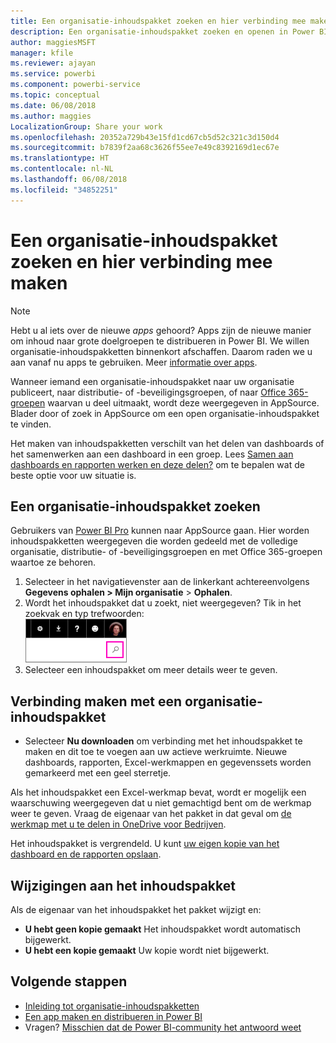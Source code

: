 ```yaml
---
title: Een organisatie-inhoudspakket zoeken en hier verbinding mee maken - Power BI
description: Een organisatie-inhoudspakket zoeken en openen in Power BI
author: maggiesMSFT
manager: kfile
ms.reviewer: ajayan
ms.service: powerbi
ms.component: powerbi-service
ms.topic: conceptual
ms.date: 06/08/2018
ms.author: maggies
LocalizationGroup: Share your work
ms.openlocfilehash: 20352a729b43e15fd1cd67cb5d52c321c3d150d4
ms.sourcegitcommit: b7839f2aa68c3626f55ee7e49c8392169d1ec67e
ms.translationtype: HT
ms.contentlocale: nl-NL
ms.lasthandoff: 06/08/2018
ms.locfileid: "34852251"
---
```

# <a name="find-and-connect-to-an-organizational-content-pack"></a>Een organisatie-inhoudspakket zoeken en hier verbinding mee maken
> [!NOTE]
> Hebt u al iets over de nieuwe *apps* gehoord? Apps zijn de nieuwe manier om inhoud naar grote doelgroepen te distribueren in Power BI. We willen organisatie-inhoudspakketten binnenkort afschaffen. Daarom raden we u aan vanaf nu apps te gebruiken. Meer [informatie over apps](service-install-use-apps.md).
> 
> 

Wanneer iemand een organisatie-inhoudspakket naar uw organisatie publiceert, naar distributie- of -beveiligingsgroepen, of naar [Office 365-groepen](https://support.office.com/article/Create-a-group-in-Office-365-7124dc4c-1de9-40d4-b096-e8add19209e9) waarvan u deel uitmaakt, wordt deze weergegeven in AppSource.  Blader door of zoek in AppSource om een open organisatie-inhoudspakket te vinden.

Het maken van inhoudspakketten verschilt van het delen van dashboards of het samenwerken aan een dashboard in een groep. Lees [Samen aan dashboards en rapporten werken en deze delen?](service-how-to-collaborate-distribute-dashboards-reports.md) om te bepalen wat de beste optie voor uw situatie is.

## <a name="find-an-organizational-content-pack"></a>Een organisatie-inhoudspakket zoeken
Gebruikers van [Power BI Pro](https://powerbi.microsoft.com/pricing) kunnen naar AppSource gaan. Hier worden inhoudspakketten weergegeven die worden gedeeld met de volledige organisatie, distributie- of -beveiligingsgroepen en met Office 365-groepen waartoe ze behoren.  

1. Selecteer in het navigatievenster aan de linkerkant achtereenvolgens **Gegevens ophalen \> Mijn organisatie**  \> **Ophalen**.
2. Wordt het inhoudspakket dat u zoekt, niet weergegeven? Tik in het zoekvak en typ trefwoorden:  
    ![](media/service-organizational-content-pack-find-and-open/cp_searchbox.png)
3. Selecteer een inhoudspakket om meer details weer te geven.

## <a name="connect-to-an-organizational-content-pack"></a>Verbinding maken met een organisatie-inhoudspakket
* Selecteer **Nu downloaden** om verbinding met het inhoudspakket te maken en dit toe te voegen aan uw actieve werkruimte. Nieuwe dashboards, rapporten, Excel-werkmappen en gegevenssets worden gemarkeerd met een geel sterretje.

Als het inhoudspakket een Excel-werkmap bevat, wordt er mogelijk een waarschuwing weergegeven dat u niet gemachtigd bent om de werkmap weer te geven. Vraag de eigenaar van het pakket in dat geval om [de werkmap met u te delen in OneDrive voor Bedrijven](https://support.office.com/en-us/article/Share-documents-or-folders-in-Office-365-1fe37332-0f9a-4719-970e-d2578da4941c). 

Het inhoudspakket is vergrendeld. U kunt [uw eigen kopie van het dashboard en de rapporten opslaan](service-organizational-content-pack-copy-refresh-access.md). 

## <a name="changes-to-the-content-pack"></a>Wijzigingen aan het inhoudspakket
Als de eigenaar van het inhoudspakket het pakket wijzigt en: 

* **U hebt geen kopie gemaakt** Het inhoudspakket wordt automatisch bijgewerkt.
* **U hebt een kopie gemaakt** Uw kopie wordt niet bijgewerkt. 

## <a name="next-steps"></a>Volgende stappen
* [Inleiding tot organisatie-inhoudspakketten](service-organizational-content-pack-introduction.md)  
* [Een app maken en distribueren in Power BI](service-create-distribute-apps.md)
* Vragen? [Misschien dat de Power BI-community het antwoord weet](http://community.powerbi.com/)

